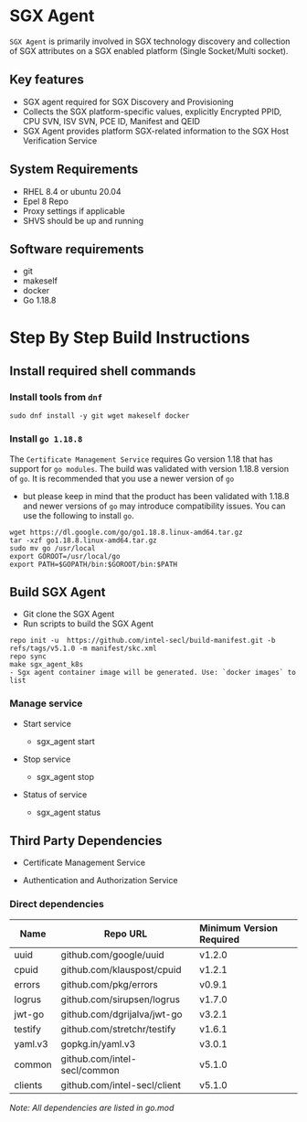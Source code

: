 # SGX Agent

`SGX Agent` is primarily involved in SGX technology discovery and collection of SGX attributes on a SGX enabled platform (Single Socket/Multi socket).

## Key features

- SGX agent required for SGX Discovery and Provisioning
- Collects the SGX platform-specific values, explicitly Encrypted PPID, CPU SVN, ISV SVN, PCE ID, Manifest and QEID
- SGX Agent provides platform SGX-related information to the SGX Host Verification Service

## System Requirements

- RHEL 8.4 or ubuntu 20.04
- Epel 8 Repo
- Proxy settings if applicable
- SHVS should be up and running

## Software requirements

- git
- makeself
- docker
- Go 1.18.8

# Step By Step Build Instructions

## Install required shell commands

### Install tools from `dnf`

```{.shell}
sudo dnf install -y git wget makeself docker
```

### Install `go 1.18.8`

The `Certificate Management Service` requires Go version 1.18 that has support for `go modules`. The build was validated with version 1.18.8 version of `go`. It is recommended that you use a newer version of `go`

- but please keep in mind that the product has been validated with 1.18.8 and newer versions of `go` may introduce compatibility issues. You can use the following to install `go`.

```{.shell}
wget https://dl.google.com/go/go1.18.8.linux-amd64.tar.gz
tar -xzf go1.18.8.linux-amd64.tar.gz
sudo mv go /usr/local
export GOROOT=/usr/local/go
export PATH=$GOPATH/bin:$GOROOT/bin:$PATH
```

## Build SGX Agent

- Git clone the SGX Agent
- Run scripts to build the SGX Agent

```{.shell}
repo init -u  https://github.com/intel-secl/build-manifest.git -b refs/tags/v5.1.0 -m manifest/skc.xml 
repo sync 
make sgx_agent_k8s 
- Sgx agent container image will be generated. Use: `docker images` to list 
```

### Manage service

- Start service

  - sgx_agent start

- Stop service

  - sgx_agent stop

- Status of service

  - sgx_agent status

## Third Party Dependencies

- Certificate Management Service

- Authentication and Authorization Service

### Direct dependencies

| Name        | Repo URL                    | Minimum Version Required  |
| ----------- | --------------------------- | :-----------------------  |
| uuid        | github.com/google/uuid      | v1.2.0                    |
| cpuid       | github.com/klauspost/cpuid  | v1.2.1                    |
| errors      | github.com/pkg/errors       | v0.9.1                    |
| logrus      | github.com/sirupsen/logrus  | v1.7.0                    |
| jwt-go      | github.com/dgrijalva/jwt-go | v3.2.1                    |
| testify     | github.com/stretchr/testify | v1.6.1                    |
| yaml.v3     | gopkg.in/yaml.v3            | v3.0.1                    |
| common      | github.com/intel-secl/common| v5.1.0                    |
| clients     | github.com/intel-secl/client| v5.1.0                    |


*Note: All dependencies are listed in go.mod*
